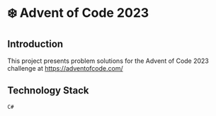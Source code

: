 # ❄️ Advent of Code 2023

## Introduction
This project presents problem solutions for the Advent of Code 2023 challenge at https://adventofcode.com/

## Technology Stack
`C#`
